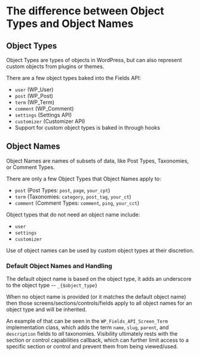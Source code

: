 # The difference between Object Types and Object Names

## Object Types

Object Types are types of objects in WordPress, but can also represent custom objects from plugins or themes.

There are a few object types baked into the Fields API:

* `user` (WP_User)
* `post` (WP_Post)
* `term` (WP_Term)
* `comment` (WP_Comment)
* `settings` (Settings API)
* `customizer` (Customizer API)
* Support for custom object types is baked in through hooks

## Object Names

Object Names are names of subsets of data, like Post Types, Taxonomies, or Comment Types. 

There are only a few Object Types that Object Names apply to:

* `post` (Post Types: `post`, `page`, `your_cpt`)
* `term` (Taxonomies: `category`, `post_tag`, `your_ct`)
* `comment` (Comment Types: `comment`, `ping`, `your_cct`)

Object types that do not need an object name include:

* `user`
* `settings`
* `customizer`

Use of object names can be used by custom object types at their discretion.

### Default Object Names and Handling

The default object name is based on the object type, it adds an underscore to the object type -- `_{$object_type}`

When no object name is provided (or it matches the default object name) then those screens/sections/controls/fields apply to all object names for an object type and will be inherited.

An example of that can be seen in the `WP_Fields_API_Screen_Term` implementation class, which adds the term `name`, `slug`, `parent`, and `description` fields to *all* taxonomies. Visibility ultimately rests with the section or control capabilities callback, which can further limit access to a specific section or control and prevent them from being viewed/used.